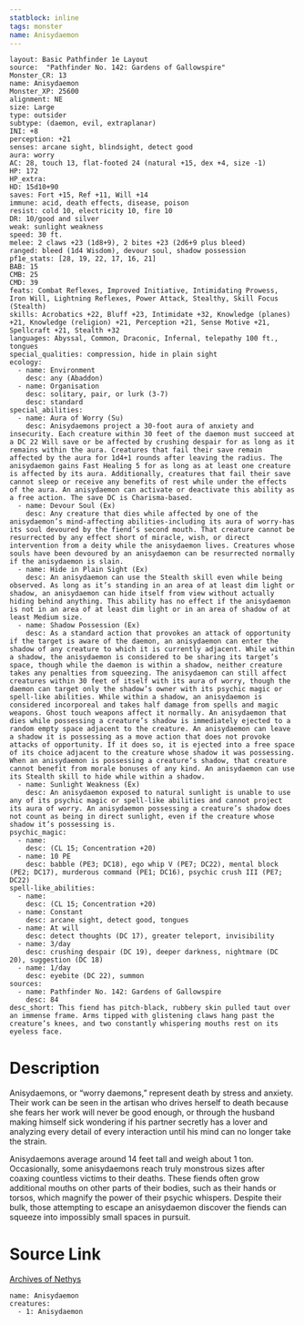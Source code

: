 ```yaml
---
statblock: inline
tags: monster
name: Anisydaemon
---
```

```statblock
layout: Basic Pathfinder 1e Layout
source:  "Pathfinder No. 142: Gardens of Gallowspire"
Monster_CR: 13
name: Anisydaemon
Monster_XP: 25600
alignment: NE
size: Large
type: outsider
subtype: (daemon, evil, extraplanar)
INI: +8
perception: +21
senses: arcane sight, blindsight, detect good
aura: worry
AC: 28, touch 13, flat-footed 24 (natural +15, dex +4, size -1)
HP: 172
HP_extra: 
HD: 15d10+90
saves: Fort +15, Ref +11, Will +14
immune: acid, death effects, disease, poison
resist: cold 10, electricity 10, fire 10
DR: 10/good and silver
weak: sunlight weakness
speed: 30 ft.
melee: 2 claws +23 (1d8+9), 2 bites +23 (2d6+9 plus bleed)
ranged: bleed (1d4 Wisdom), devour soul, shadow possession
pf1e_stats: [28, 19, 22, 17, 16, 21]
BAB: 15
CMB: 25
CMD: 39
feats: Combat Reflexes, Improved Initiative, Intimidating Prowess, Iron Will, Lightning Reflexes, Power Attack, Stealthy, Skill Focus (Stealth)
skills: Acrobatics +22, Bluff +23, Intimidate +32, Knowledge (planes) +21, Knowledge (religion) +21, Perception +21, Sense Motive +21, Spellcraft +21, Stealth +32
languages: Abyssal, Common, Draconic, Infernal, telepathy 100 ft., tongues
special_qualities: compression, hide in plain sight
ecology:
  - name: Environment
    desc: any (Abaddon)
  - name: Organisation
    desc: solitary, pair, or lurk (3-7)
    desc: standard
special_abilities:
  - name: Aura of Worry (Su)
    desc: Anisydaemons project a 30-foot aura of anxiety and insecurity. Each creature within 30 feet of the daemon must succeed at a DC 22 Will save or be affected by crushing despair for as long as it remains within the aura. Creatures that fail their save remain affected by the aura for 1d4+1 rounds after leaving the radius. The anisydaemon gains Fast Healing 5 for as long as at least one creature is affected by its aura. Additionally, creatures that fail their save cannot sleep or receive any benefits of rest while under the effects of the aura. An anisydaemon can activate or deactivate this ability as a free action. The save DC is Charisma-based.
  - name: Devour Soul (Ex)
    desc: Any creature that dies while affected by one of the anisydaemon’s mind-affecting abilities-including its aura of worry-has its soul devoured by the fiend’s second mouth. That creature cannot be resurrected by any effect short of miracle, wish, or direct intervention from a deity while the anisydaemon lives. Creatures whose souls have been devoured by an anisydaemon can be resurrected normally if the anisydaemon is slain.
  - name: Hide in Plain Sight (Ex)
    desc: An anisydaemon can use the Stealth skill even while being observed. As long as it’s standing in an area of at least dim light or shadow, an anisydaemon can hide itself from view without actually hiding behind anything. This ability has no effect if the anisydaemon is not in an area of at least dim light or in an area of shadow of at least Medium size.
  - name: Shadow Possession (Ex)
    desc: As a standard action that provokes an attack of opportunity if the target is aware of the daemon, an anisydaemon can enter the shadow of any creature to which it is currently adjacent. While within a shadow, the anisydaemon is considered to be sharing its target’s space, though while the daemon is within a shadow, neither creature takes any penalties from squeezing. The anisydaemon can still affect creatures within 30 feet of itself with its aura of worry, though the daemon can target only the shadow’s owner with its psychic magic or spell-like abilities. While within a shadow, an anisydaemon is considered incorporeal and takes half damage from spells and magic weapons. Ghost touch weapons affect it normally. An anisydaemon that dies while possessing a creature’s shadow is immediately ejected to a random empty space adjacent to the creature. An anisydaemon can leave a shadow it is possessing as a move action that does not provoke attacks of opportunity. If it does so, it is ejected into a free space of its choice adjacent to the creature whose shadow it was possessing. When an anisydaemon is possessing a creature’s shadow, that creature cannot benefit from morale bonuses of any kind. An anisydaemon can use its Stealth skill to hide while within a shadow.
  - name: Sunlight Weakness (Ex)
    desc: An anisydaemon exposed to natural sunlight is unable to use any of its psychic magic or spell-like abilities and cannot project its aura of worry. An anisydaemon possessing a creature’s shadow does not count as being in direct sunlight, even if the creature whose shadow it’s possessing is.
psychic_magic:
  - name:
    desc: (CL 15; Concentration +20)
  - name: 10 PE
    desc: babble (PE3; DC18), ego whip V (PE7; DC22), mental block (PE2; DC17), murderous command (PE1; DC16), psychic crush III (PE7; DC22)
spell-like_abilities:
  - name:
    desc: (CL 15; Concentration +20)
  - name: Constant
    desc: arcane sight, detect good, tongues
  - name: At will
    desc: detect thoughts (DC 17), greater teleport, invisibility
  - name: 3/day
    desc: crushing despair (DC 19), deeper darkness, nightmare (DC 20), suggestion (DC 18)
  - name: 1/day
    desc: eyebite (DC 22), summon
sources:
  - name: Pathfinder No. 142: Gardens of Gallowspire
    desc: 84
desc_short: This fiend has pitch-black, rubbery skin pulled taut over an immense frame. Arms tipped with glistening claws hang past the creature’s knees, and two constantly whispering mouths rest on its eyeless face.
```
# Description
Anisydaemons, or “worry daemons,” represent death by stress and anxiety. Their work can be seen in the artisan who drives herself to death because she fears her work will never be good enough, or through the husband making himself sick wondering if his partner secretly has a lover and analyzing every detail of every interaction until his mind can no longer take the strain.

 Anisydaemons average around 14 feet tall and weigh about 1 ton. Occasionally, some anisydaemons reach truly monstrous sizes after coaxing countless victims to their deaths. These fiends often grow additional mouths on other parts of their bodies, such as their hands or torsos, which magnify the power of their psychic whispers. Despite their bulk, those attempting to escape an anisydaemon discover the fiends can squeeze into impossibly small spaces in pursuit.
# Source Link
[Archives of Nethys](https://aonprd.com/MonsterDisplay.aspx?ItemName=Anisydaemon)
```encounter-table
name: Anisydaemon
creatures:
  - 1: Anisydaemon
```
